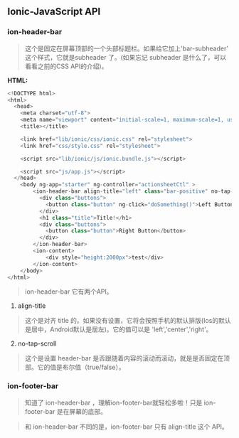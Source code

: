 ## Ionic-JavaScript API


### ion-header-bar

> 这个是固定在屏幕顶部的一个头部标题栏。如果给它加上'bar-subheader' 这个样式，它就是subheader 了。(如果忘记 subheader 是什么了，可以看看之前的CSS API的介绍)。


**HTML:**

```javascript
<!DOCTYPE html>
<html>
  <head>
    <meta charset="utf-8">
    <meta name="viewport" content="initial-scale=1, maximum-scale=1, user-scalable=no, width=device-width">
    <title></title>

    <link href="lib/ionic/css/ionic.css" rel="stylesheet">
    <link href="css/style.css" rel="stylesheet">

    <script src="lib/ionic/js/ionic.bundle.js"></script>

    <script src="js/app.js"></script>
  </head>
    <body ng-app="starter" ng-controller="actionsheetCtl" >
        <ion-header-bar align-title="left" class="bar-positive" no-tap-scroll=true>
          <div class="buttons">
            <button class="button" ng-click="doSomething()">Left Button</button>
          </div>
          <h1 class="title">Title!</h1>
          <div class="buttons">
            <button class="button">Right Button</button>
          </div>
        </ion-header-bar>
        <ion-content>
            <div style="height:2000px">test</div>
        </ion-content>
    </body>
</html>

```

> ion-header-bar 它有两个API。

1. align-title
> 这个是对齐 title 的。如果没有设置，它将会按照手机的默认排版(Ios的默认是居中，Android默认是居左)。它的值可以是 'left','center','right'。

2. no-tap-scroll
> 这个是设置 header-bar 是否跟随着内容的滚动而滚动，就是是否固定在顶部。它的值是布尔值（true/false）。




### ion-footer-bar

> 知道了 ion-header-bar ，理解ion-footer-bar就轻松多啦！只是 ion-footer-bar 是在屏幕的底部。

> 和 ion-header-bar 不同的是，ion-footer-bar 只有 align-title 这个 API。




